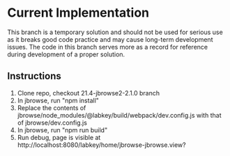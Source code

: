 # Current Implementation

This branch is a temporary solution and should not be used for serious use as it breaks good code practice and may cause long-term development issues. The code in this branch serves more as a record for reference during  development of a proper solution.

## Instructions
1. Clone repo, checkout 21.4-jbrowse2-2.1.0 branch
2. In jbrowse, run "npm install"
3. Replace the contents of jbrowse/node_modules/@labkey/build/webpack/dev.config.js with that of jbrowse/dev.config.js
4. In jbrowse, run "npm run build"
5. Run debug, page is visible at http://localhost:8080/labkey/home/jbrowse-jbrowse.view?